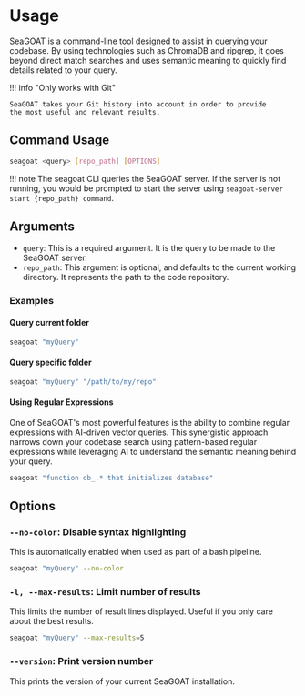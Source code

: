 <!-- markdownlint-disable MD046 -->
# Usage

SeaGOAT is a command-line tool designed to assist in querying your codebase.
By using technologies such as ChromaDB and ripgrep, it goes beyond direct
match searches and uses semantic meaning to quickly find
details related to your query.

!!! info "Only works with Git"

    SeaGOAT takes your Git history into account in order to provide
    the most useful and relevant results.

## Command Usage

```bash
seagoat <query> [repo_path] [OPTIONS]
```

!!! note
    The seagoat CLI queries the SeaGOAT server. If the server is not running,
    you would be prompted to start the server using
    `seagoat-server start {repo_path} command`.

## Arguments

* `query`: This is a required argument.
It is the query to be made to the SeaGOAT server.
* `repo_path`: This argument is optional, and defaults
to the current working directory. It represents the path to the code repository.

### Examples

#### Query current folder

```bash
seagoat "myQuery"
```

#### Query specific folder

```bash
seagoat "myQuery" "/path/to/my/repo"
```

#### Using Regular Expressions

One of SeaGOAT's most powerful features is the ability to combine regular expressions
with AI-driven vector queries. This synergistic approach narrows down your
codebase search using pattern-based regular expressions while leveraging AI
to understand the semantic meaning behind your query.

```bash
seagoat "function db_.* that initializes database"
```

## Options

### `--no-color`: Disable syntax highlighting

This is automatically enabled when used as part of a bash pipeline.

```bash title="Example"
seagoat "myQuery" --no-color
```

### `-l, --max-results`: Limit number of results

This limits the number of result lines displayed.
Useful if you only care about the best results.

```bash title="Example"
seagoat "myQuery" --max-results=5
```

### `--version`: Print version number

This prints the version of your current SeaGOAT installation.
